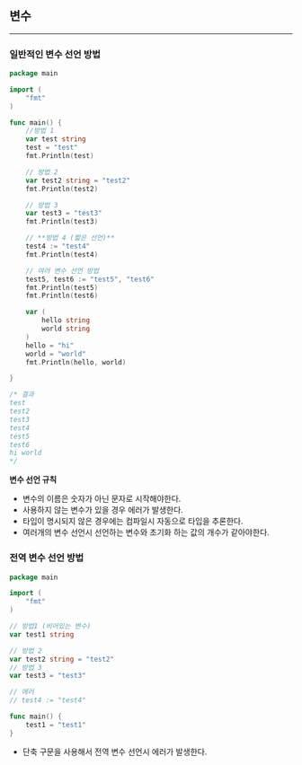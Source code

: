 ## 변수

---

### 일반적인 변수 선언 방법

```go
package main

import (
	"fmt"
)

func main() {
	//방법 1
	var test string
	test = "test"
	fmt.Println(test)

	// 방법 2
	var test2 string = "test2"
	fmt.Println(test2)

	// 방법 3
	var test3 = "test3"
	fmt.Println(test3)

	// **방법 4 (짧은 선언)**
	test4 := "test4"
	fmt.Println(test4)

	// 여러 변수 선언 방법
	test5, test6 := "test5", "test6"
	fmt.Println(test5)
	fmt.Println(test6)

	var (
		hello string
		world string
	)
	hello = "hi"
	world = "world"
	fmt.Println(hello, world)

}

/* 결과
test
test2
test3
test4
test5
test6
hi world
*/
```

**변수 선언 규칙**

- 변수의 이름은 숫자가 아닌 문자로 시작해야한다.
- 사용하지 않는 변수가 있을 경우 에러가 발생한다.
- 타입이 명시되지 않은 경우에는 컴파일시 자동으로 타입을 추론한다.
- 여러개의 변수 선언시 선언하는 변수와 초기화 하는 값의 개수가 같아야한다.

### 전역 변수 선언 방법

```go
package main

import (
	"fmt"
)

// 방법1 (비어있는 변수)
var test1 string

// 방법 2
var test2 string = "test2"
// 방법 3
var test3 = "test3"

// 에러
// test4 := "test4"

func main() {
	test1 = "test1"
}

```

- 단축 구문을 사용해서 전역 변수 선언시 에러가 발생한다.
